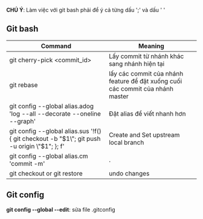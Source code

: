 **CHÚ Ý**: Làm việc với git bash phải để ý cả từng dấu ';' và dấu ' '

## Git bash
Command | Meaning
--- | ---
git cherry-pick <commit_id> | Lấy commit từ nhánh khác sang nhánh hiện tại 
git rebase | lấy các commit của nhánh feature để đặt xuống cuối các commit của nhánh master
git config --global alias.adog 'log --all --decorate --oneline --graph' | Đặt alias để viết nhanh hơn
git config --global alias.sus '!f() { git checkout -b \"$1\"; git push -u origin \"$1\"; }; f' | Create and Set upstream local branch 
git config --global alias.cm 'commit -m' | .
git checkout <fileName> or git restore <fileName> | undo changes <fileName>

## Git config
**git config --global --edit**: sửa file .gitconfig
